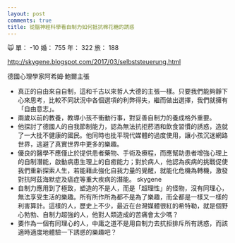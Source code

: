 ```yaml
---
layout: post
comments: true
title: 從腦神經科學看自制力如何抵抗棉花糖的誘惑
---
```


:scream_cat: 單： -10 婚： 755 年： 322 旅： 188


http://skygene.blogspot.com/2017/03/selbststeuerung.html

德國心理學家阿希姆‧鮑爾主張
- 真正的自由來自自制，這和千古以來哲人大德的主張一樣。只要我們能夠靜下心來思考，比較不同狀況中各個選項的利弊得失，繼而做出選擇，我們就擁有「自由意志」。
- 兩歲以前的教養，教導小孩不衝動行事，對妥善自制力的養成格外重要。
- 他探討了德國人的自我節制能力，認為無法抗拒菸酒和飲食習慣的誘惑，造就了一大批不健康的國民。他同時也批平現代媒體的過度使用，讓小孩沉迷網路世界，逃避了真實世界中更多的樂趣。
- 優良的醫學不應僅止於提供患者藥物、手術及療程，而應幫助患者增強心理上的自制潛能，啟動病患生理上的自癒能力；對於病人，他認為疾病的挑戰促使我們重新探索人生，若能藉此強化自我力量的覺醒，就能化危機為轉機，激發對抗阿茲海默症及癌症等重大疾病的潛能。
skygene
- 自制力應用到了極致，塑造的不是人，而是「超理性」的怪物，沒有同理心，無法享受生活的樂趣。所有所作所為都不是為了樂趣，而全都是一樣又一樣的利害算計。這樣的人，歷史上不少，最近在台灣媒體很紅的希特勒，就是個野心勃勃、自制力超強的人，他對人類造成的苦痛會太少嗎？
- 要作為一個有同理心的人，中庸之道不是用自制力去抗拒排斥所有誘惑，而該適時適度地體驗一下誘惑的樂趣吧？
